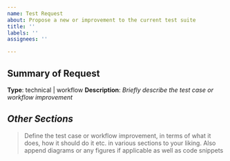 ```yaml
---
name: Test Request
about: Propose a new or improvement to the current test suite
title: ''
labels: ''
assignees: ''

---
```


## Summary of Request
**Type**: technical | workflow
**Description**: *Briefly describe the test case or workflow improvement*

## *Other Sections*
> Define the test case or workflow improvement, in terms of what it does, how it should do it etc. in various sections to your liking. Also append diagrams or any figures if applicable as well as code snippets
